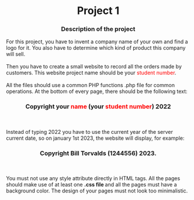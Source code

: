 <h1 align="center">Project 1</h1>

<h3 align="center">Description of the project</h3>

For this project, you have to invent a company name of your own and find a logo
for it. You also have to determine which kind of product this company will sell.
<br/><br/>
Then you have to create a small website to record all the orders made by customers.
This website project name should be your <span style="color: red">student number</span>.
<br/><br/>
All the files should use a common PHP functions .php file for common operations.
At the bottom of every page, there should be the following text:
<br/>

<h3 style="font-weight: bold" align="center">
Copyright your <span style="color: red">name</span> (your <span style="color: red">student number</span>) 2022
</h3>

<br/><br/>
Instead of typing 2022 you have to use the current year of the server current date,
so on january 1st 2023, the website will display, for example:

<h3 style="font-weight: bold" align="center">Copyright Bill Torvalds (1244556) 2023.</h3>
<br/><br/>
You must not use any style attribute directly in HTML tags. All the pages should 
make use of at least one <span style="font-weight: bold">.css file </span> and all the pages must have a background color. 
The design of your pages must not look too minimalistic.
